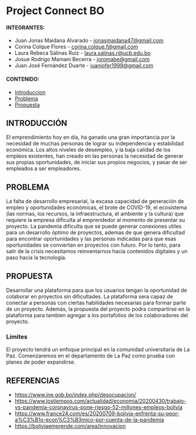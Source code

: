 # **Project Connect BO**

#### INTEGRANTES:

- Juan Jonas Maidana Alvarado - [jonasmaidana47@gmail.com](https://github.com/Savitar465)
- Corina Colque Flores - [corina.colque.f@gmail.com](https://github.com/coriccf)
- Laura Rebeca Salinas Ruiz - [laura.salinas.r@ucb.edu.bo](https://github.com/lr-salinas)
- Josue Rodrigo Mamani Becerra - [joromabe@gmail.com](https://github.com/yochairo)
- Juan José Fernández Duarte - [juanjofer1999@gmail.com](https://github.com/JuanJo53)

#### CONTENIDO:

- [Introduccion](#introduccion)
- [Problema](#problema)
- [Propuesta](#propuesta)

## INTRODUCCIÓN

El emprendimiento hoy en día, ha ganado una gran importancia por la necesidad de muchas personas de lograr su independencia y estabilidad económica. Los altos niveles de desempleo, y la baja calidad de los empleos existentes, han creado en las personas la necesidad de generar sus propias oportunidades, de iniciar sus propios negocios, y pasar de ser empleados a ser empleadores.

## PROBLEMA

La falta de desarrollo empresarial, la escasa capacidad de generación de empleo y oportunidades económicas, el brote de COVID-19, el ecosistema (las normas, los recursos, la infraestructura, el ambiente y la cultura) que requiere la empresa dificulta al emprendedor al momento de presentar su proyecto.
La pandemia dificulta que se puede generar conexiones utiles para un desarrollo óptimo de proyectos, ademas de que genera dificultad para encontrar oportunidades y las personas indicadas para que esas oportunidades se conviertan en proyectos con futuro.
Por lo tanto, para salir de la crisis necesitamos reinventarnos hacia contenidos digitales y un paso hacia la tecnología.

## PROPUESTA

Desarrollar una plataforma para que los usuarios tengan la oportunidad de colaborar en proyectos sin dificultades. La plataforma sera capaz de conectar a personas con ciertas habilidades necesarias para formar parte de un proyecto. Además, la propuesta del proyecto podra compartirse en la plataforma para tambien agregar a los portafolios de los colaboradores del proyecto.

### Limites

El proyecto tendrá un enfoque principal en la comunidad universitaria de La Paz.
Comenzaremos en el departamento de La Paz como prueba con planes de poder expandirse.


## REFERENCIAS

- https://www.ine.gob.bo/index.php/desocupacion/
- https://www.lostiempos.com/actualidad/economia/20200430/trabajo-vs-pandemia-coronavirus-pone-riesgo-52-millones-empleos-bolivia
- https://www.france24.com/es/20200709-bolivia-enfrenta-su-peor-a%C3%B1o-econ%C3%B3mico-por-cuenta-de-la-pandemia
- https://boliviaemprende.com/area/innovacion

